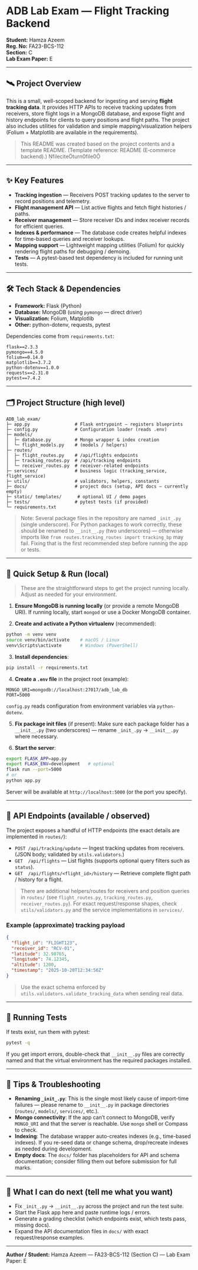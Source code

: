 # ADB Lab Exam — Flight Tracking Backend

**Student:** Hamza Azeem  
**Reg. No:** FA23-BCS-112  
**Section:** C  
**Lab Exam Paper:** E  

---

## 🛰️ Project Overview

This is a small, well-scoped backend for ingesting and serving **flight tracking data**. It provides HTTP APIs to receive tracking updates from receivers, store flight logs in a MongoDB database, and expose flight and history endpoints for clients to query positions and flight paths. The project also includes utilities for validation and simple mapping/visualization helpers (Folium + Matplotlib are available in the requirements).

> This README was created based on the project contents and a template README. (Template reference: README (E‑commerce backend).) fileciteturn0file0

---

## ✨ Key Features

* **Tracking ingestion** — Receivers POST tracking updates to the server to record positions and telemetry.
* **Flight management API** — List active flights and fetch flight histories / paths.
* **Receiver management** — Store receiver IDs and index receiver records for efficient queries.
* **Indexes & performance** — The database code creates helpful indexes for time-based queries and receiver lookups.
* **Mapping support** — Lightweight mapping utilities (Folium) for quickly rendering flight paths for debugging / demoing.
* **Tests** — A pytest-based test dependency is included for running unit tests.

---

## 🛠 Tech Stack & Dependencies

* **Framework:** Flask (Python)
* **Database:** MongoDB (using `pymongo` — direct driver)
* **Visualization:** Folium, Matplotlib
* **Other:** python-dotenv, requests, pytest

Dependencies come from `requirements.txt`:
```
flask==2.3.3
pymongo==4.5.0
folium==0.14.0
matplotlib==3.7.2
python-dotenv==1.0.0
requests==2.31.0
pytest==7.4.2
```

---

## 🗂 Project Structure (high level)

```
ADB_lab_exam/
├─ app.py                 # Flask entrypoint — registers blueprints
├─ config.py              # Configuration loader (reads .env)
├─ models/
│  ├─ database.py         # Mongo wrapper & index creation
│  └─ flight_models.py    # (models / helpers)
├─ routes/
│  ├─ flight_routes.py    # /api/flights endpoints
│  ├─ tracking_routes.py  # /api/tracking endpoints
│  └─ receiver_routes.py  # receiver-related endpoints
├─ services/              # business logic (tracking_service, flight_service)
├─ utils/                 # validators, helpers, constants
├─ docs/                  # project docs (setup, API docs — currently empty)
├─ static/ templates/      # optional UI / demo pages
├─ tests/                 # pytest tests (if provided)
└─ requirements.txt
```

> Note: Several package files in the repository are named `_init_.py` (single underscore). For Python packages to work correctly, these should be renamed to `__init__.py` (two underscores) — otherwise imports like `from routes.tracking_routes import tracking_bp` may fail. Fixing that is the first recommended step before running the app or tests.

---

## 🔌 Quick Setup & Run (local)

> These are the straightforward steps to get the project running locally. Adjust as needed for your environment.

1. **Ensure MongoDB is running locally** (or provide a remote MongoDB URI). If running locally, start `mongod` or use a Docker MongoDB container.

2. **Create and activate a Python virtualenv** (recommended):
```bash
python -m venv venv
source venv/bin/activate    # macOS / Linux
venv\Scripts\activate       # Windows (PowerShell)
```

3. **Install dependencies**:
```bash
pip install -r requirements.txt
```

4. **Create a `.env` file** in the project root (example):
```env
MONGO_URI=mongodb://localhost:27017/adb_lab_db
PORT=5000
```
`config.py` reads configuration from environment variables via `python-dotenv`.

5. **Fix package init files** (if present):
Make sure each package folder has a `__init__.py` (two underscores) — rename `_init_.py` → `__init__.py` where necessary.

6. **Start the server**:
```bash
export FLASK_APP=app.py
export FLASK_ENV=development   # optional
flask run --port=5000
# or
python app.py
```

Server will be available at `http://localhost:5000` (or the port you specify).

---

## 📡 API Endpoints (available / observed)

The project exposes a handful of HTTP endpoints (the exact details are implemented in `routes/`):

* `POST /api/tracking/update` — Ingest tracking updates from receivers. (JSON body; validated by `utils.validators`.)
* `GET  /api/flights` — List flights (supports optional query filters such as `status`).
* `GET  /api/flights/<flight_id>/history` — Retrieve complete flight path / history for a flight.

> There are additional helpers/routes for receivers and position queries in `routes/` (see `flight_routes.py`, `tracking_routes.py`, `receiver_routes.py`). For exact request/response shapes, check `utils/validators.py` and the service implementations in `services/`.

### Example (approximate) tracking payload
```json
{
  "flight_id": "FLIGHT123",
  "receiver_id": "RCV-01",
  "latitude": 32.98765,
  "longitude": 74.12345,
  "altitude": 1200,
  "timestamp": "2025-10-20T12:34:56Z"
}
```
> Use the exact schema enforced by `utils.validators.validate_tracking_data` when sending real data.

---

## 🧪 Running Tests

If tests exist, run them with pytest:
```bash
pytest -q
```

If you get import errors, double-check that `__init__.py` files are correctly named and that the virtual environment has the required packages installed.

---

## 📝 Tips & Troubleshooting

* **Renaming `_init_.py`**: This is the single most likely cause of import-time failures — please rename to `__init__.py` in package directories (`routes/`, `models/`, `services/`, etc.).  
* **Mongo connectivity**: If the app can’t connect to MongoDB, verify `MONGO_URI` and that the server is reachable. Use `mongo` shell or Compass to check.  
* **Indexing**: The database wrapper auto-creates indexes (e.g., time-based indexes). If you re-seed data or change schema, drop/recreate indexes as needed during development.
* **Empty docs**: The `docs/` folder has placeholders for API and schema documentation; consider filling them out before submission for full marks.

---

## 🙋 What I can do next (tell me what you want)
* Fix `_init_.py` → `__init__.py` across the project and run the test suite.  
* Start the Flask app here and paste runtime logs / errors.  
* Generate a grading checklist (which endpoints exist, which tests pass, missing docs).  
* Expand the API documentation files in `docs/` with exact request/response examples.

---

**Author / Student:** Hamza Azeem — FA23-BCS-112 (Section C) — Lab Exam Paper: E
